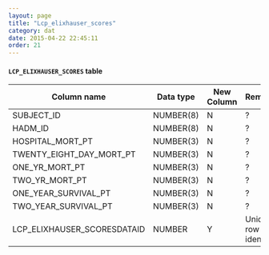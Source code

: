 ```yaml
---
layout: page
title: "Lcp_elixhauser_scores"
category: dat
date: 2015-04-22 22:45:11
order: 21
---
```


#### ```LCP_ELIXHAUSER_SCORES``` table

Column name | Data type | New Column | Remarks
--- | --- | --- | ---
SUBJECT_ID | NUMBER(8) | N | ?
HADM_ID | NUMBER(8) | N | ?
HOSPITAL_MORT_PT | NUMBER(3) | N | ?
TWENTY_EIGHT_DAY_MORT_PT | NUMBER(3) | N | ?
ONE_YR_MORT_PT | NUMBER(3) | N | ?
TWO_YR_MORT_PT | NUMBER(3) | N | ?
ONE_YEAR_SURVIVAL_PT | NUMBER(3) | N | ?
TWO_YEAR_SURVIVAL_PT | NUMBER(3) | N | ?
LCP_ELIXHAUSER_SCORESDATAID | NUMBER | Y | Unique row identifier
